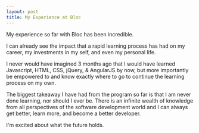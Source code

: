 ```yaml
---
layout: post
title: My Experience at Bloc
---
```


My experience so far with Bloc has been incredible.

I can already see the impact that a rapid learning process has had on my career, my investments in my self, and even my personal life.

I never would have imagined 3 months ago that I would have learned Javascript, HTML, CSS, jQuery, & AngularJS by now, but more importantly be empowered to and know exactly where to go to continue the learning process on my own.

The biggest takeaway I have had from the program so far is that I am never done learning, nor should I ever be.  There is an infinite wealth of knowledge from all perspectives of the software development world and I can always get better, learn more, and become a better developer.

I'm excited about what the future holds.